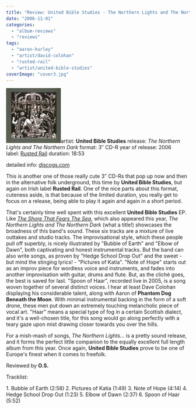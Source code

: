 ```yaml
---
title: "Review: United Bible Studies - The Northern Lights and The Northern Dark (2006)"
date: "2006-11-01"
categories: 
  - "album-reviews"
  - "reviews"
tags: 
  - "aaron-hurley"
  - "artist/david-colohan"
  - "rusted-rail"
  - "artist/united-bible-studies"
coverImage: "cover3.jpg"
---
```


[![](images/cover3-150x150.jpg)](http://www.eveningoflight.nl/wordpress/wp-content/uploads/2012/12/cover3.jpg)artist: **United Bible Studies** release: _The Northern Lights and The Northern Dark_ format: 3″ CD-R year of release: 2006 label: [Rusted Rail](http://www.rustedrail.com/) duration: 18:53

detailed info: [discogs.com](http://www.discogs.com/United-Bible-Studies-The-Northern-Lights-And-The-Northern-Dark/release/1425455)

This is another one of those really cute 3″ CD-Rs that pop up now and then in the alternative folk underground, this time by **United Bible Studies**, but again on Irish label **Rusted Rail**. One of the nice parts about this format, cuteness aside, is that because of the limited duration, you really get to focus on a release, being able to play it again and again in a short period.

That's certainly time well spent with this excellent **United Bible Studies** EP. Like [_The Shore That Fears The Sea_](http://www.eveningoflight.nl/2006/10/01/review-united-bible-studies-the-shore-that-fears-the-sea-2006/ "Review: United Bible Studies – The Shore That Fears The Sea (2006)"), which also appeared this year, _The Northern Lights and The Northern Dark_ (what a title!) showcases the broadness of this band's sound. These six tracks are a mixture of live outtakes and studio tracks. The improvisational style, which these people pull off superbly, is nicely illustrated by "Bubble of Earth" and "Elbow of Dawn", both captivating and honest instrumental tracks. But the band can also write songs, as proven by "Hedge School Drop Out" and the sweet - but mind the stinging lyrics! - "Pictures of Katia". "Note of Hope" starts out as an improv piece for wordless voice and instruments, and fades into another improvisation with guitar, drums and flute. But, as the cliché goes, the best is saved for last. "Spoon of Haar", recorded live in 2005, is a song woven together of several distinct voices. I hear at least Dave Colohan displaying his considerable talent, along with Aaron of **Phantom Dog Beneath the Moon**. With minimal instrumental backing in the form of a soft drone, these men put down an extremely touching melancholic piece of vocal art. "Haar" means a special type of fog in a certain Scottish dialect, and it's a well-chosen title, for this song would go along perfectly with a teary gaze upon mist drawing closer towards you over the hills.

For a mish-mash of songs, _The Northern Lights..._ is a pretty sound release, and it forms the perfect little companion to the equally excellent full length album from this year. Once again, **United Bible Studies** prove to be one of Europe's finest when it comes to freefolk.

Reviewed by **O.S.**

Tracklist:

1\. Bubble of Earth (2:58) 2. Pictures of Katia (1:49) 3. Note of Hope (4:14) 4. Hedge School Drop Out (1:23) 5. Elbow of Dawn (2:37) 6. Spoon of Haar (5:52)
